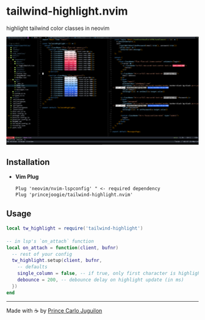 # tailwind-highlight.nvim

highlight tailwind color classes in neovim

![preview](./assets/tw_highlight.png)

## Installation

- **Vim Plug**
	```vim
	Plug 'neovim/nvim-lspconfig' " <- required dependency 
	Plug 'princejoogie/tailwind-highlight.nvim'
	```

## Usage

```lua
local tw_highlight = require('tailwind-highlight')

-- in lsp's `on_attach` function
local on_attach = function(client, bufnr)
  -- rest of your config
  tw_highlight.setup(client, bufnr, 
    -- defaults
    single_column = false, -- if true, only first character is highlighted
    debounce = 200, -- debounce delay on highlight update (in ms)
  })
end
```

---

Made with ☕ by [Prince Carlo Juguilon][portfolio]

[portfolio]: https://princecaarlo.tech/
[github]: https://github.com/princejoogie/
[twitter]: https://twitter.com/princecaarlo/
[instagram]: https://www.instagram.com/princecaarlo/
[linkedin]: https://www.linkedin.com/in/princejoogie/

